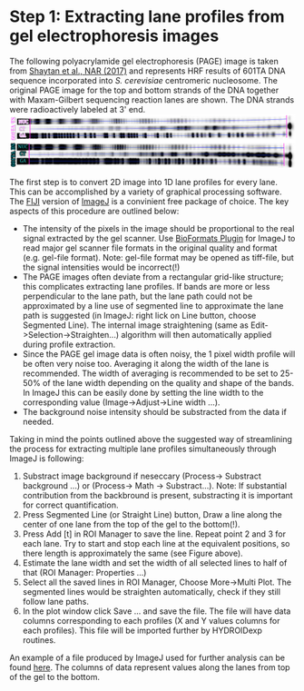 # Step 1: Extracting lane profiles from gel electrophoresis images
The following polyacrylamide gel electrophoresis (PAGE) image is taken from [Shaytan et al., NAR (2017)](https://www.ncbi.nlm.nih.gov/pubmed/28934480) and represents HRF results of 601TA DNA sequence incorporated into *S. cerevisiae* centromeric nucleosome. The original PAGE image for the top and bottom strands of the DNA together with Maxam-Gilbert sequencing reaction lanes are shown. The DNA strands were radioactively labeled at 3' end.
![HRF_601TACSE4](data/gel.png)


The first step is to convert 2D image into 1D lane profiles for every lane. This can be accomplished by a variety of graphical processing software. The [FIJI](https://fiji.sc) version of [ImageJ](https://imagej.nih.gov) is a convinient free package of choice. The key aspects of this procedure are outlined below:

- The intensity of the pixels in the image should be proportional to the real signal extracted by the gel scanner. Use [BioFormats Plugin](http://www.openmicroscopy.org/site/products/bio-formats) for ImageJ  to read major gel scanner file formats in the original quality and format (e.g. gel-file format). Note: gel-file format may be opened as tiff-file, but the signal intensities would be incorrect(!)
- The PAGE images often deviate from a rectangular grid-like structure; this complicates extracting lane profiles. If bands are more or less perpendicular to the lane path, but the lane path could not be approximated by a line use of segmented line to approximate the lane path is suggested (in ImageJ: right lick on Line button, choose Segmented Line). The internal image straightening (same as Edit->Selection->Straighten...) algorithm will then automatically applied during profile extraction.
- Since the PAGE gel image data is often noisy, the 1 pixel width profile will be often very noise too. Averaging it along the width of the lane is recommended. The width of averaging is recommended to be set to 25-50% of the lane width depending on the quality and shape of the bands. In ImageJ this can be easily done by setting the line width to the corresponding value (Image->Adjust->Line width ...).
- The background noise intensity should be substracted from the data if needed.

Taking in mind the points outlined above the suggested way of streamlining the process for extracting multiple lane profiles simultaneously through ImageJ is following:

1. Substract image background if neseccary (Process-> Substract background ...) or (Process-> Math -> Substract...). Note: If substantial contribution from the backbround is present, substracting it is important for correct quantification.
3. Press Segmented Line (or Straight Line) button, Draw a line along the center of one lane from the top of the gel to the bottom(!).
4. Press Add [t] in ROI Manager to save the line. Repeat point 2 and 3 for each lane. Try to start and stop each line at the equivalent positions, so there length is approximately the same (see Figure above).
5. Estimate the lane width and set the width of all selected lines to half of that (ROI Manager: Properties ...)
6. Select all the saved lines in ROI Manager, Choose More->Multi Plot. The segmented lines would be straighten automatically, check if they still follow lane paths.
7. In the plot window click Save ... and save the file. The file will have data columns corresponding to each profiles (X and Y values columns for each profiles). This file will be imported further by HYDROIDexp routines.

An example of a file produced by ImageJ used for further analysis can be found [here](data/lane_profiles.xls). The columns of data represent values along the lanes from top of the gel to the bottom.
